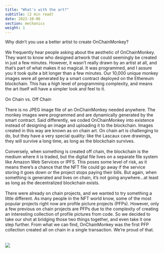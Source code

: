 ```yaml
---
title: "What's with the art?"
subtitle: (2 min read)
date: 2022-10-06
section: mechanics
weight: 1
---
```


Why didn’t you use a better artist to create OnChainMonkey?
\
\
We frequently hear people asking about the aesthetic of OnChainMonkey. They want to know who designed artwork that could seemingly be created in just a few minutes. However, it wasn’t really drawn by an artist at all, and that’s part of what makes it so magical. It was programmed, and I assure you it took quite a bit longer than a few minutes. Our 10,000 unique monkey images were all generated by a smart contract deployed on the Ethereum blockchain. This has a high level of programming complexity, and means the art itself will have a simpler look and feel to it.
\
\
On Chain vs. Off Chain
\
\
There is no JPEG image file of an OnChainMonkey needed anywhere. The monkey images were programmed and are dynamically generated by the smart contract. Said differently, we coded OnChainMonkey into existence instead of designing an image and uploading it to the blockchain. Images created in this way are known as on chain art. On chain art is challenging to do, but they have a very special quality: like the Lascaux cave drawings, they will survive a long time, as long as the blockchain survives.
\
\
Conversely, when something is created off chain, the blockchain is the medium where it is traded, but the digital file lives on a separate file system like Amazon Web Services or IPFS. This poses some level of risk, as it means there’s a chance that the NFT file could go away if the service storing it goes down or the project stops paying their bills. But again, when something is generated and lives on chain, it’s not going anywhere…at least as long as the decentralized blockchain exists.
\
\
There were already on chain projects, and we wanted to try something a little different. As many people in the NFT world know, some of the most popular projects right now are profile picture projects (PFPs). However, only a few previous on chain projects are PFPs due to the complexity of creating an interesting collection of profile pictures from code. So we decided to take our shot at bridging those two things together, and even take it one step further. From what we can find, OnChainMonkey was the first PFP collection created all on chain in a single transaction. We’re proud of that.
\
\
\
![](img/ocmart.png)


